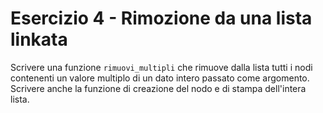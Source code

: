 # Esercizio 4 - Rimozione da una lista linkata

Scrivere una funzione `rimuovi_multipli` che rimuove dalla lista tutti i nodi contenenti un valore multiplo di un dato intero passato come argomento. Scrivere anche la funzione di creazione del nodo e di stampa dell'intera lista.
